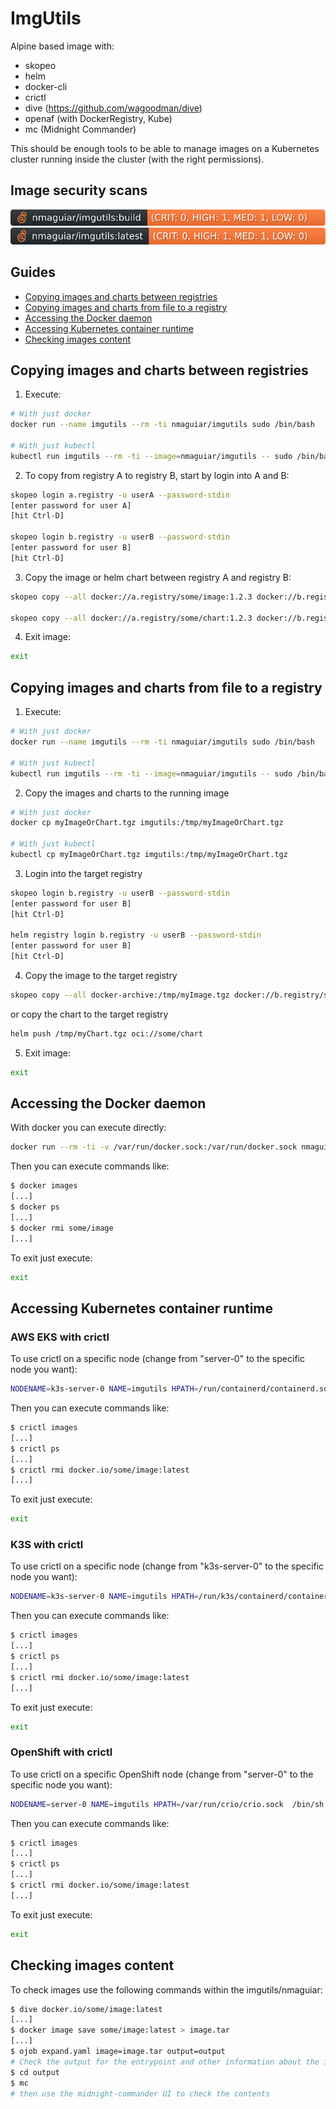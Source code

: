 # ImgUtils

Alpine based image with:

* skopeo
* helm
* docker-cli
* crictl
* dive (https://github.com/wagoodman/dive)
* openaf (with DockerRegistry, Kube)
* mc (Midnight Commander)

This should be enough tools to be able to manage images on a Kubernetes cluster running inside the cluster (with the right permissions).

## Image security scans

[![.github/sec-build.svg](.github/sec-build.svg)](.github/sec-build.md)<br>
[![.github/sec-latest.svg](.github/sec-latest.svg)](.github/sec-latest.md)<br>

## Guides

* [Copying images and charts between registries](#copying-images-and-charts-between-registries)
* [Copying images and charts from file to a registry](#copying-images-and-charts-from-file-to-a-registry)
* [Accessing the Docker daemon](#accessing-the-docker-daemon)
* [Accessing Kubernetes container runtime](#accessing-kubernetes-container-runtime)
* [Checking images content](#checking-images-content)

## Copying images and charts between registries

1. Execute:

```bash
# With just docker
docker run --name imgutils --rm -ti nmaguiar/imgutils sudo /bin/bash

# With just kubectl
kubectl run imgutils --rm -ti --image=nmaguiar/imgutils -- sudo /bin/bash
```

2. To copy from registry A to registry B, start by login into A and B:

```bash
skopeo login a.registry -u userA --password-stdin
[enter password for user A]
[hit Ctrl-D]

skopeo login b.registry -u userB --password-stdin
[enter password for user B]
[hit Ctrl-D]
```

3. Copy the image or helm chart between registry A and registry B:

```bash
skopeo copy --all docker://a.registry/some/image:1.2.3 docker://b.registry/some/image:1.2.3

skopeo copy --all docker://a.registry/some/chart:1.2.3 docker://b.registry/some/chart:1.2.3
```

4. Exit image:

```bash
exit
```

## Copying images and charts from file to a registry

1. Execute:

```bash
# With just docker
docker run --name imgutils --rm -ti nmaguiar/imgutils sudo /bin/bash

# With just kubectl 
kubectl run imgutils --rm -ti --image=nmaguiar/imgutils -- sudo /bin/bash
```

2. Copy the images and charts to the running image

```bash
# With just docker
docker cp myImageOrChart.tgz imgutils:/tmp/myImageOrChart.tgz

# With just kubectl
kubectl cp myImageOrChart.tgz imgutils:/tmp/myImageOrChart.tgz
```

3. Login into the target registry

```bash
skopeo login b.registry -u userB --password-stdin
[enter password for user B]
[hit Ctrl-D]

helm registry login b.registry -u userB --password-stdin
[enter password for user B]
[hit Ctrl-D]
```

4. Copy the image to the target registry

```bash
skopeo copy --all docker-archive:/tmp/myImage.tgz docker://b.registry/some/image-or-chart:1.2.3
```

or copy the chart to the target registry

```bash
helm push /tmp/myChart.tgz oci://some/chart
```

5. Exit image:

```bash
exit
```

## Accessing the Docker daemon

With docker you can execute directly:

```bash
docker run --rm -ti -v /var/run/docker.sock:/var/run/docker.sock nmaguiar/imgutils sudo /bin/bash
```

Then you can execute commands like:

```bash
$ docker images
[...]
$ docker ps
[...]
$ docker rmi some/image
[...]
```

To exit just execute:

```bash
exit
```

## Accessing Kubernetes container runtime

### AWS EKS with crictl

To use crictl on a specific node (change from "server-0" to the specific node you want):

```bash
NODENAME=k3s-server-0 NAME=imgutils HPATH=/run/containerd/containerd.sock  /bin/sh -c 'kubectl run -n kube-system $NAME --rm -ti --image=nmaguiar/imgutils  --overrides="{\"apiVersion\":\"v1\",\"spec\":{\"nodeName\":\"$NODENAME\",\"containers\":[{\"name\":\"$NAME\",\"image\":\"nmaguiar/imgutils\",\"stdin\":true,\"stdinOnce\":true,\"tty\":true,\"args\":[\"sudo\",\"-E\",\"/bin/bash\"],\"env\":[{\"name\":\"CONTAINER_RUNTIME_ENDPOINT\",\"value\":\"unix:///run/containerd/containerd.sock\"}],\"volumeMounts\":[{\"name\":\"cri\",\"mountPath\":\"/run/containerd/containerd.sock\"}]}],\"volumes\":[{\"name\":\"cri\",\"hostPath\":{\"path\":\"$HPATH\"}}]}}" -- sudo -E /bin/bash'
```

Then you can execute commands like:

```bash
$ crictl images
[...]
$ crictl ps
[...]
$ crictl rmi docker.io/some/image:latest
[...]
```

To exit just execute:

```bash
exit
```

### K3S with crictl

To use crictl on a specific node (change from "k3s-server-0" to the specific node you want):

```bash
NODENAME=k3s-server-0 NAME=imgutils HPATH=/run/k3s/containerd/containerd.sock  /bin/sh -c 'kubectl run -n kube-system $NAME --rm -ti --image=nmaguiar/imgutils  --overrides="{\"apiVersion\":\"v1\",\"spec\":{\"nodeName\":\"$NODENAME\",\"containers\":[{\"name\":\"$NAME\",\"image\":\"nmaguiar/imgutils\",\"stdin\":true,\"stdinOnce\":true,\"tty\":true,\"args\":[\"sudo\",\"-E\",\"/bin/bash\"],\"env\":[{\"name\":\"CONTAINER_RUNTIME_ENDPOINT\",\"value\":\"unix:///run/containerd/containerd.sock\"}],\"volumeMounts\":[{\"name\":\"cri\",\"mountPath\":\"/run/containerd/containerd.sock\"}]}],\"volumes\":[{\"name\":\"cri\",\"hostPath\":{\"path\":\"$HPATH\"}}]}}" -- sudo -E /bin/bash'
```

Then you can execute commands like:

```bash
$ crictl images
[...]
$ crictl ps
[...]
$ crictl rmi docker.io/some/image:latest
[...]
```

To exit just execute:

```bash
exit
```

### OpenShift with crictl

To use crictl on a specific OpenShift node (change from "server-0" to the specific node you want):

```bash
NODENAME=server-0 NAME=imgutils HPATH=/var/run/crio/crio.sock  /bin/sh -c './kubectl run -n kube-system $NAME --rm -ti --image=nmaguiar/imgutils  --overrides="{\"apiVersion\":\"v1\",\"spec\":{\"nodeName\":\"$NODENAME\",\"containers\":[{\"name\":\"$NAME\",\"image\":\"nmaguiar/imgutils\",\"securityContext\":{\"privileged\":true},\"stdin\":true,\"stdinOnce\":true,\"tty\":true,\"args\":[\"sudo\",\"-E\",\"/bin/bash\"],\"env\":[{\"name\":\"CONTAINER_RUNTIME_ENDPOINT\",\"value\":\"unix:///run/crio/crio.sock\"}],\"volumeMounts\":[{\"name\":\"cri\",\"mountPath\":\"/run/crio/crio.sock\"}]}],\"volumes\":[{\"name\":\"cri\",\"hostPath\":{\"path\":\"$HPATH\"}}]}}" -- sudo -E /bin/bash'
```

Then you can execute commands like:

```bash
$ crictl images
[...]
$ crictl ps
[...]
$ crictl rmi docker.io/some/image:latest
[...]
```

To exit just execute:

```bash
exit
```

## Checking images content

To check images use the following commands within the imgutils/nmaguiar:

```bash
$ dive docker.io/some/image:latest
[...]
$ docker image save some/image:latest > image.tar
[...]
$ ojob expand.yaml image=image.tar output=output
# Check the output for the entrypoint and other information about the image
$ cd output
$ mc
# then use the midnight-commander UI to check the contents
```